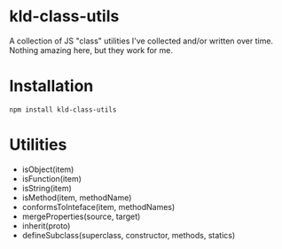 kld-class-utils
===============

A collection of JS "class" utilities I've collected and/or written over time. Nothing amazing here, but they work for me.

Installation
============
    npm install kld-class-utils


Utilities
=========
* isObject(item)
* isFunction(item)
* isString(item)
* isMethod(item, methodName)
* conformsToInteface(item, methodNames)
* mergeProperties(source, target)
* inherit(proto)
* defineSubclass(superclass, constructor, methods, statics)
